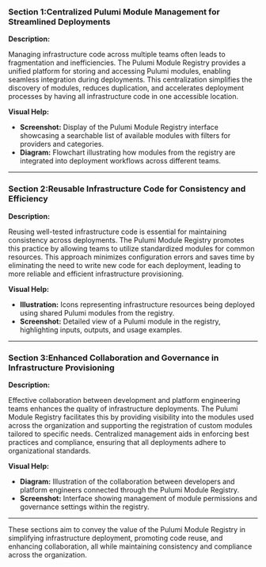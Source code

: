 ###  Section 1:**Centralized Pulumi Module Management for Streamlined Deployments**

**Description:**

Managing infrastructure code across multiple teams often leads to fragmentation and inefficiencies. The Pulumi Module
Registry provides a unified platform for storing and accessing Pulumi modules, enabling seamless integration during
deployments. This centralization simplifies the discovery of modules, reduces duplication, and accelerates deployment
processes by having all infrastructure code in one accessible location.

**Visual Help:**

- **Screenshot:** Display of the Pulumi Module Registry interface showcasing a searchable list of available modules with
  filters for providers and categories.
- **Diagram:** Flowchart illustrating how modules from the registry are integrated into deployment workflows across
  different teams.

---

###  Section 2:**Reusable Infrastructure Code for Consistency and Efficiency**

**Description:**

Reusing well-tested infrastructure code is essential for maintaining consistency across deployments. The Pulumi Module
Registry promotes this practice by allowing teams to utilize standardized modules for common resources. This approach
minimizes configuration errors and saves time by eliminating the need to write new code for each deployment, leading to
more reliable and efficient infrastructure provisioning.

**Visual Help:**

- **Illustration:** Icons representing infrastructure resources being deployed using shared Pulumi modules from the
  registry.
- **Screenshot:** Detailed view of a Pulumi module in the registry, highlighting inputs, outputs, and usage examples.

---

###  Section 3:**Enhanced Collaboration and Governance in Infrastructure Provisioning**

**Description:**

Effective collaboration between development and platform engineering teams enhances the quality of infrastructure
deployments. The Pulumi Module Registry facilitates this by providing visibility into the modules used across the
organization and supporting the registration of custom modules tailored to specific needs. Centralized management aids
in enforcing best practices and compliance, ensuring that all deployments adhere to organizational standards.

**Visual Help:**

- **Diagram:** Illustration of the collaboration between developers and platform engineers connected through the Pulumi
  Module Registry.
- **Screenshot:** Interface showing management of module permissions and governance settings within the registry.

---

These sections aim to convey the value of the Pulumi Module Registry in simplifying infrastructure deployment, promoting
code reuse, and enhancing collaboration, all while maintaining consistency and compliance across the organization.
